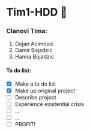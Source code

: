 # Tim1-HDD :floppy_disk:


### Clanovi Tima:

  1. Dejan Acimovic
  2. Damir Bojadzic
  3. Hanna Bojadzic
  

#### To do list:
- [X] Make a to do list
- [X] Make up original project 
- [ ] Describe project
- [ ] Experience existential crisis 
- [ ] ...
- [ ] ...
- [ ] PROFIT!
